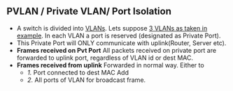 ## PVLAN / Private VLAN/ Port Isolation
- A switch is divided into [VLANs](../VLAN). Lets suppose [3 VLANs as taken in example](../VLAN). In each VLAN a port is reserved (designated as Private Port).
- This Private Port will ONLY communicate with uplink(Router, Server etc).
- **Frames received on Pvt Port** All packets received on private port are forwarded to uplink port, regardless of VLAN id or dest MAC.
- **Frames received from uplink** Forwarded in normal way. Either to     
  - *1.* Port connected to dest MAC Add    
  - *2.* All ports of VLAN for broadcast frame.
